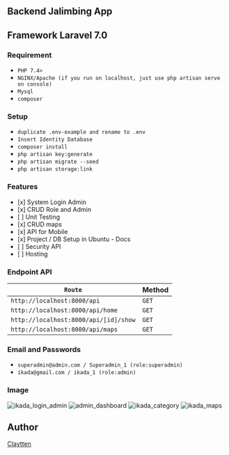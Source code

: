 ## Backend Jalimbing App
## Framework Laravel 7.0

### Requirement
 * `PHP 7.4>`
 * `NGINX/Apache (if you run on localhost, just use php artisan serve on console)`
 * `Mysql`
 * `composer`

### Setup
* `duplicate .env-example and rename to .env`
* `Insert Identity Database`
* `composer install`
* `php artisan key:generate`
* `php artisan migrate --seed`
* `php artisan storage:link`

### Features
- \[x] System Login Admin
- \[x] CRUD Role and Admin
- \[ ] Unit Testing
- \[x] CRUD maps
- \[x] API for Mobile
- \[x] Project / DB Setup in Ubuntu - Docs
- \[ ] Security API
- \[ ] Hosting

### Endpoint API
| `Route` | Method |
| -------------------------------------------- | ---------------------------- |
| `http://localhost:8000/api`                  | `GET`                        |
| `http://localhost:8000/api/home`             | `GET`                        |
| `http://localhost:8000/api/[id]/show`        | `GET`                        |
| `http://localhost:8000/api/maps`             | `GET`                        |


### Email and Passwords
 * `superadmin@admin.com / Superadmin_1 (role:superadmin)`
 * `ikada@gmail.com / ikada_1 (role:admin)`

### Image
![ikada_login_admin](https://user-images.githubusercontent.com/38114768/89608230-c6cd5800-d89e-11ea-85ad-d2529797c1d6.png)
![admin_dashboard](https://user-images.githubusercontent.com/38114768/89608249-d2208380-d89e-11ea-85f7-692cf6d52673.png)
![ikada_category](https://user-images.githubusercontent.com/38114768/89608263-db115500-d89e-11ea-8b53-5ec1f3e3d5cf.png)
![ikada_maps](https://user-images.githubusercontent.com/38114768/89608277-e5cbea00-d89e-11ea-90c7-19b7ec845038.png)

## Author

[Claytten]('https://github.com/claytten/jalimbing_app')
